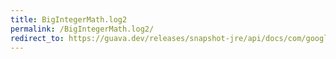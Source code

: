 ```yaml
---
title: BigIntegerMath.log2
permalink: /BigIntegerMath.log2/
redirect_to: https://guava.dev/releases/snapshot-jre/api/docs/com/google/common/math/BigIntegerMath.html#log2-java.math.BigInteger-java.math.RoundingMode-
---
```

